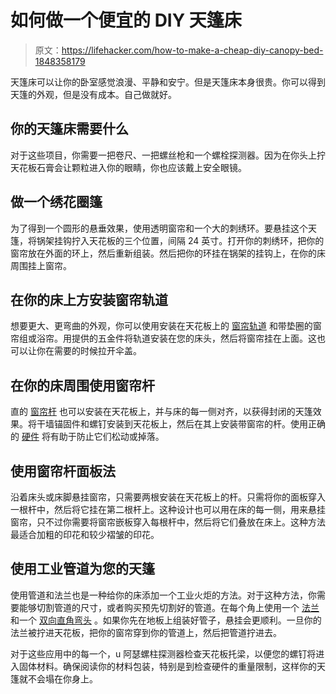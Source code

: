 # 如何做一个便宜的 DIY 天篷床

> 原文：<https://lifehacker.com/how-to-make-a-cheap-diy-canopy-bed-1848358179>

天篷床可以让你的卧室感觉浪漫、平静和安宁。但是天篷床本身很贵。你可以得到天篷的外观，但是没有成本。自己做就好。



## 你的天篷床需要什么

对于这些项目，你需要一把卷尺、一把螺丝枪和一个螺栓探测器。因为在你头上拧天花板石膏会让颗粒进入你的眼睛，你也应该戴上安全眼镜。

## 做一个绣花圈篷

为了得到一个圆形的悬垂效果，使用透明窗帘和一个大的刺绣环。要悬挂这个天篷，将锅架挂钩拧入天花板的三个位置，间隔 24 英寸。打开你的刺绣环，把你的窗帘放在外面的环上，然后重新组装。然后把你的环挂在锅架的挂钩上，在你的床周围挂上窗帘。

## 在你的床上方安装窗帘轨道

想要更大、更弯曲的外观，你可以使用安装在天花板上的 [窗帘轨道](https://www.amazon.com/NeatiEase-Ceiling-Flexible-Curtains-Hospital/dp/B08C9N64GL/ref=asc_df_B08C9N64GL/?asc_campaign=InlineText&asc_refurl=https://lifehacker.com/how-to-make-a-cheap-diy-canopy-bed-1848358179&asc_source=&hvadid=459497701890&hvdev=m&hvdvcmdl=&hvlocint=&hvlocphy=9061082&hvnetw=g&hvpone=&hvpos=&hvptwo=&hvqmt=&hvrand=3315503914870966468&hvtargid=pla-967409079794&linkCode=df0&psc=1&tag=kinjalifehackerlink-20) 和带垫圈的窗帘组或浴帘。用提供的五金件将轨道安装在您的床头，然后将窗帘挂在上面。这也可以让你在需要的时候拉开伞盖。

## 在你的床周围使用窗帘杆

直的 [窗帘杆](https://www.wayfair.com/Wayfair-Basics%C2%AE--Wayfair-Basics-Single-Curtain-Rod-XGCT2983-L6262-K~WFBS1872.html?refid=GX434712716550-WFBS1872&device=m&ptid=903986003658&network=g&targetid=aud-356699937073:pla-903986003658&channel=GooglePLA&ireid=44159567&fdid=1817&PiID%5B%5D=24425658&PiID%5B%5D=24425661&gclid=Cj0KCQiAuP-OBhDqARIsAD4XHpeWp7assDo_q3Eel5vPZFy3gP4A8YziqvbOO7ZRUOopf3E0yMr8en8aAsHYEALw_wcB) 也可以安装在天花板上，并与床的每一侧对齐，以获得封闭的天篷效果。将干墙锚固件和螺钉安装到天花板上，然后在其上安装带窗帘的杆。使用正确的 [硬件](https://www.amazon.com/AmazonBasics-Ceiling-Mount-Bracket-Set-Bronze/dp/B01MYVG6UN/ref=asc_df_B01MYVG6UN/?asc_campaign=InlineText&asc_refurl=https://lifehacker.com/how-to-make-a-cheap-diy-canopy-bed-1848358179&asc_source=&hvadid=194003459169&hvdev=m&hvdvcmdl=&hvlocint=&hvlocphy=9061082&hvnetw=g&hvpone=&hvpos=&hvptwo=&hvqmt=&hvrand=16561028596792086064&hvtargid=pla-309512351959&linkCode=df0&psc=1&tag=kinjalifehackerlink-20) 将有助于防止它们松动或掉落。

## 使用窗帘杆面板法

沿着床头或床脚悬挂窗帘，只需要两根安装在天花板上的杆。只需将你的面板穿入一根杆中，然后将它挂在第二根杆上。这种设计也可以用在床的每一侧，用来悬挂窗帘，只不过你需要将窗帘嵌板穿入每根杆中，然后将它们叠放在床上。这种方法最适合加粗的印花和较少褶皱的印花。

## 使用工业管道为您的天篷

使用管道和法兰也是一种给你的床添加一个工业火炬的方法。对于这种方法，你需要能够切割管道的尺寸，或者购买预先切割好的管道。在每个角上使用一个 [法兰](https://www.homedepot.com/p/PIPE-DECOR-3-4-in-Black-Iron-Floor-Flange-8-Pack-PDB-F-34-8/317889188?source=shoppingads&locale=en-US&&mtc=Shopping-B-F_D26P-G-D26P-026_001_PIPE_FITTING-NA-NA-Feed-SMART-NA-NA-PIPE_AND_FITTINGS_New_Engen&cm_mmc=Shopping-B-F_D26P-G-D26P-026_001_PIPE_FITTING-NA-NA-Feed-SMART-NA-NA-PIPE_AND_FITTINGS_New_Engen-71700000081569467-58700006932068304-92700062338492280&gclid=Cj0KCQiAuP-OBhDqARIsAD4XHpfGXZp_ZoIjbnJAPeGHQ52UBBNub7i8vBwKcmweXjnDXxv5eHYxqsEaArN1EALw_wcB&gclsrc=aw.ds) 和一个 [双向直角弯头](https://www.amazon.com/Home-TZH-Malleable-Industrial-Decoration/dp/B08MDXDYJJ/ref=asc_df_B08MDXDYJJ/?asc_campaign=InlineText&asc_refurl=https://lifehacker.com/how-to-make-a-cheap-diy-canopy-bed-1848358179&asc_source=&hvadid=475805676674&hvdev=m&hvdvcmdl=&hvlocint=&hvlocphy=9061082&hvnetw=g&hvpone=&hvpos=&hvptwo=&hvqmt=&hvrand=1368501133079172710&hvtargid=pla-1151918274164&linkCode=df0&psc=1&tag=kinjalifehackerlink-20) 。如果你先在地板上组装好管子，悬挂会更顺利。一旦你的法兰被拧进天花板，把你的窗帘穿到你的管道上，然后把管道拧进去。

对于这些应用中的每一个，u 阿瑟螺柱探测器检查天花板托梁，以便您的螺钉将进入固体材料。确保阅读你的材料包装，特别是到检查硬件的重量限制，这样你的天篷就不会塌在你身上。